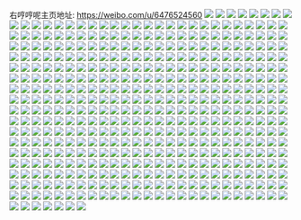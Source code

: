 右哼哼呢主页地址: https://weibo.com/u/6476524560 
![](https://wx4.sinaimg.cn/mw2000/0074iPTyly1h9cmy32xilj31nx151tzb.jpg) 
![](https://wx4.sinaimg.cn/mw2000/0074iPTyly1h9cmy3o0glj31o0280kjl.jpg) 
![](https://wx4.sinaimg.cn/mw2000/0074iPTyly1h9cmy2innnj32c0340u0y.jpg) 
![](https://wx4.sinaimg.cn/mw2000/0074iPTyly1h9cmy4j8apj33042byqv6.jpg) 
![](https://wx4.sinaimg.cn/mw2000/0074iPTyly1h9bp1l4p35j32802yo4qr.jpg) 
![](https://wx4.sinaimg.cn/mw2000/0074iPTyly1h9boxio1u5j32c333zhdu.jpg) 
![](https://wx4.sinaimg.cn/mw2000/0074iPTyly1h9bp0730ywj32c034qkjl.jpg) 
![](https://wx4.sinaimg.cn/mw2000/0074iPTyly1h9bp0jzuvhj32c030tu0z.jpg) 
![](https://wx4.sinaimg.cn/mw2000/0074iPTyly1h9bp084j62j32c03551kz.jpg) 
![](https://wx4.sinaimg.cn/mw2000/0074iPTyly1h9bp09rmuoj32bo35skjm.jpg) 
![](https://wx4.sinaimg.cn/mw2000/0074iPTyly1h9boxamow2j32c033y7wi.jpg) 
![](https://wx4.sinaimg.cn/mw2000/0074iPTyly1h9bp26uc6lj32c035ce84.jpg) 
![](https://wx4.sinaimg.cn/mw2000/0074iPTyly1h9bp1y8i3nj32802yox6q.jpg) 
![](https://wx4.sinaimg.cn/mw2000/0074iPTyly1h9bp22nr87j33402c0qv9.jpg) 
![](https://wx4.sinaimg.cn/mw2000/0074iPTyly1h9bp19ruxij32802you11.jpg) 
![](https://wx4.sinaimg.cn/mw2000/0074iPTyly1h9bby1ncojj32c4340e82.jpg) 
![](https://wx4.sinaimg.cn/mw2000/0074iPTyly1h9aguoiu04j32c03401l2.jpg) 
![](https://wx4.sinaimg.cn/mw2000/0074iPTyly1h9aguvifuyj32802yoe83.jpg) 
![](https://wx4.sinaimg.cn/mw2000/0074iPTyly1h9agv0k5shj32c0340hdu.jpg) 
![](https://wx4.sinaimg.cn/mw2000/0074iPTyly1h9agv9p03xj32bx2yeb2a.jpg) 
![](https://wx4.sinaimg.cn/mw2000/0074iPTyly1h9agulbfnwj33402c0b2b.jpg) 
![](https://wx4.sinaimg.cn/mw2000/0074iPTyly1h9agugr4coj32fp340b2e.jpg) 
![](https://wx4.sinaimg.cn/mw2000/0074iPTyly1h9agv87vsej32c0340qv6.jpg) 
![](https://wx4.sinaimg.cn/mw2000/0074iPTyly1h9agv69mgjj32bz33znpg.jpg) 
![](https://wx4.sinaimg.cn/mw2000/0074iPTyly1h9aguizvpxj32c02mu1kz.jpg) 
![](https://wx4.sinaimg.cn/mw2000/0074iPTyly1h987tk1yy3j3340340e85.jpg) 
![](https://wx4.sinaimg.cn/mw2000/0074iPTyly1h9886oz7esj32bz340qv8.jpg) 
![](https://wx4.sinaimg.cn/mw2000/0074iPTyly1h98870qu6yj32c12tub29.jpg) 
![](https://wx4.sinaimg.cn/mw2000/0074iPTyly1h9880agdtvj32c0340qv6.jpg) 
![](https://wx4.sinaimg.cn/mw2000/0074iPTyly1h9886qubd2j32bz340qv7.jpg) 
![](https://wx4.sinaimg.cn/mw2000/0074iPTyly1h9881tzbvoj33402c0x6r.jpg) 
![](https://wx4.sinaimg.cn/mw2000/0074iPTyly1h987ttn45pj32c1340kjm.jpg) 
![](https://wx4.sinaimg.cn/mw2000/0074iPTyly1h96ze3rpbej32c0340npg.jpg) 
![](https://wx4.sinaimg.cn/mw2000/0074iPTyly1h96zdwr5q1j32by2vou0z.jpg) 
![](https://wx4.sinaimg.cn/mw2000/0074iPTyly1h96zdzg4a5j32bx2zr4qt.jpg) 
![](https://wx4.sinaimg.cn/mw2000/0074iPTyly1h96ze2aw1pj32812yox6r.jpg) 
![](https://wx4.sinaimg.cn/mw2000/0074iPTyly1h96zefji5nj32c03401kz.jpg) 
![](https://wx4.sinaimg.cn/mw2000/0074iPTyly1h96zdvbrilj32c03404qr.jpg) 
![](https://wx4.sinaimg.cn/mw2000/0074iPTyly1h96ze5kkpzj33402c07wk.jpg) 
![](https://wx4.sinaimg.cn/mw2000/0074iPTyly1h96zdqqufbj32c0340kjm.jpg) 
![](https://wx4.sinaimg.cn/mw2000/0074iPTyly1h96zdscguhj328c2xrx6q.jpg) 
![](https://wx4.sinaimg.cn/mw2000/0074iPTyly1h91cxe1oddj3340340kjn.jpg) 
![](https://wx4.sinaimg.cn/mw2000/0074iPTyly1h91cxhkn4xj334033n1kz.jpg) 
![](https://wx4.sinaimg.cn/mw2000/0074iPTyly1h91cxldtsjj32yl2ylnpe.jpg) 
![](https://wx4.sinaimg.cn/mw2000/0074iPTyly1h91cxnag2rj32c0340e5f.jpg) 
![](https://wx4.sinaimg.cn/mw2000/0074iPTyly1h91cx7avh4j31be0zkwtx.jpg) 
![](https://wx4.sinaimg.cn/mw2000/0074iPTyly1h8zs48yioyj33402c0b2b.jpg) 
![](https://wx4.sinaimg.cn/mw2000/0074iPTyly1h8zs4aj472j3340340b2b.jpg) 
![](https://wx4.sinaimg.cn/mw2000/0074iPTyly1h8zs4cka8gj33403401l0.jpg) 
![](https://wx4.sinaimg.cn/mw2000/0074iPTyly1h8zs4e8wooj33402c0qv6.jpg) 
![](https://wx4.sinaimg.cn/mw2000/0074iPTyly1h8zs4j8xkej3340340x6r.jpg) 
![](https://wx4.sinaimg.cn/mw2000/0074iPTyly1h8zs4ky2bbj3340340hdu.jpg) 
![](https://wx4.sinaimg.cn/mw2000/0074iPTyly1h8zs4fgyajj32c2340hdt.jpg) 
![](https://wx4.sinaimg.cn/mw2000/0074iPTyly1h8zs4h5d15j32u635se83.jpg) 
![](https://wx4.sinaimg.cn/mw2000/0074iPTyly1h8zs4mke1vj335s1rznpd.jpg) 
![](https://wx4.sinaimg.cn/mw2000/0074iPTyly1h8wk3o4y2mj3340340qv7.jpg) 
![](https://wx4.sinaimg.cn/mw2000/0074iPTyly1h8wk3pgyd5j334033nb2a.jpg) 
![](https://wx4.sinaimg.cn/mw2000/0074iPTyly1h8wk3r6t41j32c2340e82.jpg) 
![](https://wx4.sinaimg.cn/mw2000/0074iPTyly1h8wk3sz559j3340340qv6.jpg) 
![](https://wx4.sinaimg.cn/mw2000/0074iPTyly1h8u6woybj9j334c340e82.jpg) 
![](https://wx4.sinaimg.cn/mw2000/0074iPTyly1h8u6wndt2cj334033n7wi.jpg) 
![](https://wx4.sinaimg.cn/mw2000/0074iPTyly1h8u6wi0iooj334033nhdu.jpg) 
![](https://wx4.sinaimg.cn/mw2000/0074iPTyly1h8u6wjdj7jj334033ne82.jpg) 
![](https://wx4.sinaimg.cn/mw2000/0074iPTyly1h8u8ys2buvj32c0340x6q.jpg) 
![](https://wx4.sinaimg.cn/mw2000/0074iPTyly1h8ssxh6a8bj30u0140thi.jpg) 
![](https://wx4.sinaimg.cn/mw2000/0074iPTyly1h8sqmwli85j334033nnpe.jpg) 
![](https://wx4.sinaimg.cn/mw2000/0074iPTyly1h8sqmxd16tj334033nkjm.jpg) 
![](https://wx4.sinaimg.cn/mw2000/0074iPTyly1h8sqmy79kkj33403404qr.jpg) 
![](https://wx4.sinaimg.cn/mw2000/0074iPTyly1h8sqmz5zs6j33403404qq.jpg) 
![](https://wx4.sinaimg.cn/mw2000/0074iPTyly1h8sqmzy0kxj32hv340x6q.jpg) 
![](https://wx4.sinaimg.cn/mw2000/0074iPTyly1h8sqmvqkkaj32c0340b2b.jpg) 
![](https://wx4.sinaimg.cn/mw2000/0074iPTyly1h8sqn0phx4j32c0340x6q.jpg) 
![](https://wx4.sinaimg.cn/mw2000/0074iPTyly1h8sqn21o72j32sk340u10.jpg) 
![](https://wx4.sinaimg.cn/mw2000/0074iPTyly1h8sqn33jh4j335s29snpe.jpg) 
![](https://wx4.sinaimg.cn/mw2000/0074iPTyly1h8ry480xe2j32d635s1l0.jpg) 
![](https://wx4.sinaimg.cn/mw2000/0074iPTyly1h8ry4q24qrj334033wqv7.jpg) 
![](https://wx4.sinaimg.cn/mw2000/0074iPTyly1h8ry4o4zbaj32bz340e83.jpg) 
![](https://wx4.sinaimg.cn/mw2000/0074iPTyly1h8ry4jledpj32c1340x6s.jpg) 
![](https://wx4.sinaimg.cn/mw2000/0074iPTyly1h8ry4mrx42j327f2yohdu.jpg) 
![](https://wx4.sinaimg.cn/mw2000/0074iPTyly1h8ry4u4g32j32dd35s7wk.jpg) 
![](https://wx4.sinaimg.cn/mw2000/0074iPTyly1h8ry4d1slmj32c0340qv8.jpg) 
![](https://wx4.sinaimg.cn/mw2000/0074iPTyly1h8ry4eh5pkj32c033zkjm.jpg) 
![](https://wx4.sinaimg.cn/mw2000/0074iPTyly1h8ry4vaugmj32c0340hdt.jpg) 
![](https://wx4.sinaimg.cn/mw2000/0074iPTyly1h8ry46cvwyj32802qyx6q.jpg) 
![](https://wx4.sinaimg.cn/mw2000/0074iPTyly1h8qx8aful4j32jr340u0y.jpg) 
![](https://wx4.sinaimg.cn/mw2000/0074iPTyly1h8qx8f7lsdj32bt2v31ky.jpg) 
![](https://wx4.sinaimg.cn/mw2000/0074iPTyly1h8qx8irn2rj32bx2ohb2a.jpg) 
![](https://wx4.sinaimg.cn/mw2000/0074iPTyly1h8qx8gb2taj32c02qgqv6.jpg) 
![](https://wx4.sinaimg.cn/mw2000/0074iPTyly1h8qx8ktkvij32c03377wi.jpg) 
![](https://wx4.sinaimg.cn/mw2000/0074iPTyly1h8qx8ne9tfj32c02vdx6q.jpg) 
![](https://wx4.sinaimg.cn/mw2000/0074iPTyly1h8qx8lu4saj32c02umhdu.jpg) 
![](https://wx4.sinaimg.cn/mw2000/0074iPTyly1h8qx8hqb5mj329h2x71kz.jpg) 
![](https://wx4.sinaimg.cn/mw2000/0074iPTyly1h8qx8cvfzhj32u635snpg.jpg) 
![](https://wx4.sinaimg.cn/mw2000/0074iPTyly1h8qx8bcti8j32c032v7wi.jpg) 
![](https://wx4.sinaimg.cn/mw2000/0074iPTyly1h8oavvxeukj3340340qv7.jpg) 
![](https://wx4.sinaimg.cn/mw2000/0074iPTyly1h8oavxayz4j3340340kjo.jpg) 
![](https://wx4.sinaimg.cn/mw2000/0074iPTyly1h8oavy8n4rj335s32lkjm.jpg) 
![](https://wx4.sinaimg.cn/mw2000/0074iPTyly1h8nfuxqpw8j32c0340kjn.jpg) 
![](https://wx4.sinaimg.cn/mw2000/0074iPTyly1h8nfuzjoqpj33403407wk.jpg) 
![](https://wx4.sinaimg.cn/mw2000/0074iPTyly1h8nfv1a0c4j3340340b2b.jpg) 
![](https://wx4.sinaimg.cn/mw2000/0074iPTyly1h8nfuvrdrgj31ba1bahdt.jpg) 
![](https://wx4.sinaimg.cn/mw2000/0074iPTyly1h8nfv39ab9j32c0340qv7.jpg) 
![](https://wx4.sinaimg.cn/mw2000/0074iPTyly1h8nfv59nncj3340340qv9.jpg) 
![](https://wx4.sinaimg.cn/mw2000/0074iPTyly1h8nfv70pntj3340340u0z.jpg) 
![](https://wx4.sinaimg.cn/mw2000/0074iPTyly1h8nfv9m35uj31400u0175.jpg) 
![](https://wx4.sinaimg.cn/mw2000/0074iPTyly1h8nfv8fr4nj334c3401kz.jpg) 
![](https://wx4.sinaimg.cn/mw2000/0074iPTyly1h8m7hf50vsj3340343x6r.jpg) 
![](https://wx4.sinaimg.cn/mw2000/0074iPTyly1h8m7hhg2yjj3340340u0y.jpg) 
![](https://wx4.sinaimg.cn/mw2000/0074iPTyly1h8m7hiwf0cj31o0280b29.jpg) 
![](https://wx4.sinaimg.cn/mw2000/0074iPTyly1h8k0ne8iryj32c03404qr.jpg) 
![](https://wx4.sinaimg.cn/mw2000/0074iPTyly1h8juott8cuj33402c0u0y.jpg) 
![](https://wx4.sinaimg.cn/mw2000/0074iPTyly1h8ju96bn0kj334022nhdv.jpg) 
![](https://wx4.sinaimg.cn/mw2000/0074iPTyly1h8ju984lqpj32c0340e82.jpg) 
![](https://wx4.sinaimg.cn/mw2000/0074iPTyly1h8ju9apldnj32c0340b2c.jpg) 
![](https://wx4.sinaimg.cn/mw2000/0074iPTyly1h8ju9dyijjj3340340u0z.jpg) 
![](https://wx4.sinaimg.cn/mw2000/0074iPTyly1h8ju9gdh4hj33403404qt.jpg) 
![](https://wx4.sinaimg.cn/mw2000/0074iPTyly1h8jubhnlc9j3340340npg.jpg) 
![](https://wx4.sinaimg.cn/mw2000/0074iPTyly1h8ju9kz25aj33402c0b2c.jpg) 
![](https://wx4.sinaimg.cn/mw2000/0074iPTyly1h8ju9wmgdmj33402c0e87.jpg) 
![](https://wx4.sinaimg.cn/mw2000/0074iPTyly1h8ju9npa48j334022nu10.jpg) 
![](https://wx4.sinaimg.cn/mw2000/0074iPTyly1h8ju9ileorj32sk340e84.jpg) 
![](https://wx4.sinaimg.cn/mw2000/0074iPTyly1h8juccd5b0j33403401l1.jpg) 
![](https://wx4.sinaimg.cn/mw2000/0074iPTyly1h8ju9qv1zxj3340340b2d.jpg) 
![](https://wx4.sinaimg.cn/mw2000/0074iPTyly1h8ju93i39ij334033wkjn.jpg) 
![](https://wx4.sinaimg.cn/mw2000/0074iPTyly1h8ju9t3xpjj3340340kjn.jpg) 
![](https://wx4.sinaimg.cn/mw2000/0074iPTygy1h8iwwroxj7j33402c04qr.jpg) 
![](https://wx4.sinaimg.cn/mw2000/0074iPTygy1h8iwxbvmnmj33402c0u0y.jpg) 
![](https://wx4.sinaimg.cn/mw2000/0074iPTygy1h8iww206drj33402c0e83.jpg) 
![](https://wx4.sinaimg.cn/mw2000/0074iPTygy1h8iwvs8jbfj32d8340hdw.jpg) 
![](https://wx4.sinaimg.cn/mw2000/0074iPTygy1h8iwxzioz1j32bc35se82.jpg) 
![](https://wx4.sinaimg.cn/mw2000/0074iPTygy1h8iwzdmflhj32c02s74qq.jpg) 
![](https://wx4.sinaimg.cn/mw2000/0074iPTygy1h8iwyxgxpoj32c03407wk.jpg) 
![](https://wx4.sinaimg.cn/mw2000/0074iPTygy1h8iwzm8g00j32bk340qv6.jpg) 
![](https://wx4.sinaimg.cn/mw2000/0074iPTygy1h8iwzhlme0j32vo2byqv6.jpg) 
![](https://wx4.sinaimg.cn/mw2000/0074iPTygy1h8iqcfizaaj335s23u1l1.jpg) 
![](https://wx4.sinaimg.cn/mw2000/0074iPTygy1h8iqchoo4aj334022ne84.jpg) 
![](https://wx4.sinaimg.cn/mw2000/0074iPTygy1h8iqcjll19j335s23ue84.jpg) 
![](https://wx4.sinaimg.cn/mw2000/0074iPTygy1h8iqcdgq1aj32c02lxe82.jpg) 
![](https://wx4.sinaimg.cn/mw2000/0074iPTygy1h8iqcrf1guj32bz2qpu0y.jpg) 
![](https://wx4.sinaimg.cn/mw2000/0074iPTygy1h8iqclvyiuj32c02qpb2c.jpg) 
![](https://wx4.sinaimg.cn/mw2000/0074iPTygy1h8iqcpjy4kj32c0340x6q.jpg) 
![](https://wx4.sinaimg.cn/mw2000/0074iPTygy1h8iqcbx3gpj329a2rwhdt.jpg) 
![](https://wx4.sinaimg.cn/mw2000/0074iPTygy1h8iqds6xxdj32c02tkx6q.jpg) 
![](https://wx4.sinaimg.cn/mw2000/0074iPTygy1h8iqdushudj335s23unpf.jpg) 
![](https://wx4.sinaimg.cn/mw2000/0074iPTygy1h8iqdzouqcj32aj340e82.jpg) 
![](https://wx4.sinaimg.cn/mw2000/0074iPTygy1h8ho1qvgbij32c02gxb2a.jpg) 
![](https://wx4.sinaimg.cn/mw2000/0074iPTygy1h8ho1bk4faj32c0340hdv.jpg) 
![](https://wx4.sinaimg.cn/mw2000/0074iPTygy1h8ho1fu01fj32c03407wi.jpg) 
![](https://wx4.sinaimg.cn/mw2000/0074iPTygy1h8ho0dsib7j32fp340kjl.jpg) 
![](https://wx4.sinaimg.cn/mw2000/0074iPTygy1h8ho1jm02pj32aq35sb2a.jpg) 
![](https://wx4.sinaimg.cn/mw2000/0074iPTygy1h8ho2ct0ooj32c0340kjl.jpg) 
![](https://wx4.sinaimg.cn/mw2000/0074iPTygy1h8ho1ns5ycj32913401kx.jpg) 
![](https://wx4.sinaimg.cn/mw2000/0074iPTygy1h8ho2wu155j33402c0u0z.jpg) 
![](https://wx4.sinaimg.cn/mw2000/0074iPTygy1h8ho3082nkj33402c04qs.jpg) 
![](https://wx4.sinaimg.cn/mw2000/0074iPTygy1h8hfqk7g86j32go359u0x.jpg) 
![](https://wx4.sinaimg.cn/mw2000/0074iPTygy1h8hfqpqahhj32c03417wj.jpg) 
![](https://wx4.sinaimg.cn/mw2000/0074iPTygy1h8hfr1wqfuj32c0341npg.jpg) 
![](https://wx4.sinaimg.cn/mw2000/0074iPTygy1h8hfqx96gaj32c03404qr.jpg) 
![](https://wx4.sinaimg.cn/mw2000/0074iPTygy1h8hfqyzxdbj32c0340x6p.jpg) 
![](https://wx4.sinaimg.cn/mw2000/0074iPTygy1h8hfqlp19kj32c033zkjm.jpg) 
![](https://wx4.sinaimg.cn/mw2000/0074iPTygy1h8hfqhoj2kj32c02tfb2a.jpg) 
![](https://wx4.sinaimg.cn/mw2000/0074iPTygy1h8hfqugw10j32c033z4qs.jpg) 
![](https://wx4.sinaimg.cn/mw2000/0074iPTygy1h8hfqn3n5oj327z2yoe82.jpg) 
![](https://wx4.sinaimg.cn/mw2000/0074iPTygy1h8hfr3n6rqj32c03407wj.jpg) 
![](https://wx4.sinaimg.cn/mw2000/0074iPTyly1h8gitspjb5j30u0140jy6.jpg) 
![](https://wx4.sinaimg.cn/mw2000/0074iPTyly1h8giv18zaij3340340npe.jpg) 
![](https://wx4.sinaimg.cn/mw2000/0074iPTyly1h8gitriavgj32dc35se82.jpg) 
![](https://wx4.sinaimg.cn/mw2000/0074iPTyly1h8giuvphtcj32c0340e86.jpg) 
![](https://wx4.sinaimg.cn/mw2000/0074iPTyly1h8giuz0z66j32c03401ky.jpg) 
![](https://wx4.sinaimg.cn/mw2000/0074iPTyly1h8giv4aqqbj32c0340hdv.jpg) 
![](https://wx4.sinaimg.cn/mw2000/0074iPTyly1h8cvt824z9j30u0140aib.jpg) 
![](https://wx4.sinaimg.cn/mw2000/0074iPTyly1h8bqexiq36j313u0tuasd.jpg) 
![](https://wx4.sinaimg.cn/mw2000/0074iPTyly1h8bqe4z6boj32bn2fn7wi.jpg) 
![](https://wx4.sinaimg.cn/mw2000/0074iPTyly1h8bqe9ji60j33402c0hdv.jpg) 
![](https://wx4.sinaimg.cn/mw2000/0074iPTyly1h8bqebpjzlj32c03401ky.jpg) 
![](https://wx4.sinaimg.cn/mw2000/0074iPTyly1h8bqdu2m51j32c0340u0y.jpg) 
![](https://wx4.sinaimg.cn/mw2000/0074iPTyly1h8bqe0ybbyj33402c0hdu.jpg) 
![](https://wx4.sinaimg.cn/mw2000/0074iPTyly1h8bqe32pqvj33402c0x6q.jpg) 
![](https://wx4.sinaimg.cn/mw2000/0074iPTyly1h8bqdwfu3zj32c0340u0x.jpg) 
![](https://wx4.sinaimg.cn/mw2000/0074iPTyly1h8bqjobhfcj30u0140gtd.jpg) 
![](https://wx4.sinaimg.cn/mw2000/0074iPTyly1h8boo7ufqcj30wi0ih7df.jpg) 
![](https://wx4.sinaimg.cn/mw2000/0074iPTyly1h8boo6f1guj32c13404qt.jpg) 
![](https://wx4.sinaimg.cn/mw2000/0074iPTyly1h8bo8p7xsoj3340340npg.jpg) 
![](https://wx4.sinaimg.cn/mw2000/0074iPTyly1h8boa23f2hj313u0tuk08.jpg) 
![](https://wx4.sinaimg.cn/mw2000/0074iPTyly1h8bo8sprhyj33402c0x6p.jpg) 
![](https://wx4.sinaimg.cn/mw2000/0074iPTyly1h8bo91ieq3j32c0340x6p.jpg) 
![](https://wx4.sinaimg.cn/mw2000/0074iPTyly1h8an4628gfj32c02tt7wi.jpg) 
![](https://wx4.sinaimg.cn/mw2000/0074iPTyly1h8an44j9cyj327y2tsnpe.jpg) 
![](https://wx4.sinaimg.cn/mw2000/0074iPTyly1h8an47n0moj32c02okqv8.jpg) 
![](https://wx4.sinaimg.cn/mw2000/0074iPTyly1h8an49jd8gj32c0340npg.jpg) 
![](https://wx4.sinaimg.cn/mw2000/0074iPTyly1h8an3ylgfkj32bt2szu10.jpg) 
![](https://wx4.sinaimg.cn/mw2000/0074iPTyly1h8an3ti397j3340340b2b.jpg) 
![](https://wx4.sinaimg.cn/mw2000/0074iPTyly1h8an3s9i18j32bz2vbe83.jpg) 
![](https://wx4.sinaimg.cn/mw2000/0074iPTyly1h8an42u142j32c0340e84.jpg) 
![](https://wx4.sinaimg.cn/mw2000/0074iPTyly1h8an4ofxa0j32bz2sj7wi.jpg) 
![](https://wx4.sinaimg.cn/mw2000/0074iPTyly1h8an4ne71gj30wi0ih7df.jpg) 
![](https://wx4.sinaimg.cn/mw2000/0074iPTyly1h8an5kbvamj32c13404qt.jpg) 
![](https://wx4.sinaimg.cn/mw2000/0074iPTyly1h8a39qkanbj32wz2wvu0z.jpg) 
![](https://wx4.sinaimg.cn/mw2000/0074iPTyly1h89c973zyyj32c02p9u0y.jpg) 
![](https://wx4.sinaimg.cn/mw2000/0074iPTyly1h89c98abx1j32e835sx6p.jpg) 
![](https://wx4.sinaimg.cn/mw2000/0074iPTyly1h89c9b5oukj33402c0e82.jpg) 
![](https://wx4.sinaimg.cn/mw2000/0074iPTyly1h85z6n67g9j3340340x6q.jpg) 
![](https://wx4.sinaimg.cn/mw2000/0074iPTyly1h85z6kdz0ij32532pvnpf.jpg) 
![](https://wx4.sinaimg.cn/mw2000/0074iPTyly1h85z6qgochj32sk340b2b.jpg) 
![](https://wx4.sinaimg.cn/mw2000/0074iPTyly1h85z6s5fzpj32c02lux6p.jpg) 
![](https://wx4.sinaimg.cn/mw2000/0074iPTyly1h85z6vxefrj32c03404qr.jpg) 
![](https://wx4.sinaimg.cn/mw2000/0074iPTyly1h85z6yqqlgj3340340npg.jpg) 
![](https://wx4.sinaimg.cn/mw2000/0074iPTyly1h85z70nb6yj33403407wj.jpg) 
![](https://wx4.sinaimg.cn/mw2000/0074iPTyly1h82n61iy64j33403401l2.jpg) 
![](https://wx4.sinaimg.cn/mw2000/0074iPTyly1h82n65o9efj32c0340x6p.jpg) 
![](https://wx4.sinaimg.cn/mw2000/0074iPTyly1h82n62twh1j33403407wi.jpg) 
![](https://wx4.sinaimg.cn/mw2000/0074iPTyly1h82n6460gsj334c3407wi.jpg) 
![](https://wx4.sinaimg.cn/mw2000/0074iPTyly1h82n68y473j32c5340kjl.jpg) 
![](https://wx4.sinaimg.cn/mw2000/0074iPTyly1h82n6amqq1j32c0340e83.jpg) 
![](https://wx4.sinaimg.cn/mw2000/0074iPTyly1h82n8qwtx6j32c03404qq.jpg) 
![](https://wx4.sinaimg.cn/mw2000/0074iPTyly1h7vcr686d4j32dc1s0npe.jpg) 
![](https://wx4.sinaimg.cn/mw2000/0074iPTyly1h7vcrfq2v8j30u0140dl5.jpg) 
![](https://wx4.sinaimg.cn/mw2000/0074iPTyly1h7vcr0ggj6j32dc1s0e6q.jpg) 
![](https://wx4.sinaimg.cn/mw2000/0074iPTyly1h7uhu46huij32dc1kvkjm.jpg) 
![](https://wx4.sinaimg.cn/mw2000/0074iPTyly1h7uhtxjjwpj31rq2dce83.jpg) 
![](https://wx4.sinaimg.cn/mw2000/0074iPTyly1h7uhtk6zt9j31s02dcb2a.jpg) 
![](https://wx4.sinaimg.cn/mw2000/0074iPTyly1h7uht04kc5j31s02dc7wi.jpg) 
![](https://wx4.sinaimg.cn/mw2000/0074iPTyly1h7uhu0stzuj31rz1zsx6p.jpg) 
![](https://wx4.sinaimg.cn/mw2000/0074iPTyly1h7uht1o4mij31s02dc4nk.jpg) 
![](https://wx4.sinaimg.cn/mw2000/0074iPTyly1h7uhtfikdgj31s02dbqr1.jpg) 
![](https://wx4.sinaimg.cn/mw2000/0074iPTyly1h7uhtelkmkj31s02dc7wi.jpg) 
![](https://wx4.sinaimg.cn/mw2000/0074iPTyly1h7uhuiob2qj31s02dcu0x.jpg) 
![](https://wx4.sinaimg.cn/mw2000/0074iPTyly1h7r348ikx8j32dc1s0x6p.jpg) 
![](https://wx4.sinaimg.cn/mw2000/0074iPTyly1h7pwtp2ihbj32dc1s01ky.jpg) 
![](https://wx4.sinaimg.cn/mw2000/0074iPTyly1h7pwtjg8olj32dc2dcx6p.jpg) 
![](https://wx4.sinaimg.cn/mw2000/0074iPTyly1h7pwtm0ckvj32dc2d2e81.jpg) 
![](https://wx4.sinaimg.cn/mw2000/0074iPTyly1h7mlcaysi5j32dc1s07wh.jpg) 
![](https://wx4.sinaimg.cn/mw2000/0074iPTyly1h7mljnblzlj31re2dcb2a.jpg) 
![](https://wx4.sinaimg.cn/mw2000/0074iPTyly1h7mlcvy70ij31rz25ve64.jpg) 
![](https://wx4.sinaimg.cn/mw2000/0074iPTyly1h7mldjmqkoj31s02dcb29.jpg) 
![](https://wx4.sinaimg.cn/mw2000/0074iPTyly1h7mlcqa19lj31rz2dcb2a.jpg) 
![](https://wx4.sinaimg.cn/mw2000/0074iPTyly1h7mlc81js8j31rz2dckjm.jpg) 
![](https://wx4.sinaimg.cn/mw2000/0074iPTyly1h7mldg72q6j31qr2dce81.jpg) 
![](https://wx4.sinaimg.cn/mw2000/0074iPTyly1h7mlf1c8fjj31s02dau0x.jpg) 
![](https://wx4.sinaimg.cn/mw2000/0074iPTyly1h7mlcyp4kej31r62dcx1e.jpg) 
![](https://wx4.sinaimg.cn/mw2000/0074iPTyly1h7l9jbr1ecj31zn2dckjl.jpg) 
![](https://wx4.sinaimg.cn/mw2000/0074iPTyly1h7fljx9kgvj316o1kw4nf.jpg) 
![](https://wx4.sinaimg.cn/mw2000/0074iPTyly1h7flke4chcj316n1ij0uf.jpg) 
![](https://wx4.sinaimg.cn/mw2000/0074iPTyly1h7fljvqrxnj316o1kwgr7.jpg) 
![](https://wx4.sinaimg.cn/mw2000/0074iPTyly1h7flk7lcjsj31ra2dcdn7.jpg) 
![](https://wx4.sinaimg.cn/mw2000/0074iPTyly1h7fljy94etj31ur1uthbg.jpg) 
![](https://wx4.sinaimg.cn/mw2000/0074iPTyly1h79l8legh5j33402c0tzc.jpg) 
![](https://wx4.sinaimg.cn/mw2000/0074iPTyly1h78bgro1cpj31tn23thdt.jpg) 
![](https://wx4.sinaimg.cn/mw2000/0074iPTyly1h78bgs9fdbj31rx20t4qp.jpg) 
![](https://wx4.sinaimg.cn/mw2000/0074iPTyly1h76chj40p4j31rz236npd.jpg) 
![](https://wx4.sinaimg.cn/mw2000/0074iPTyly1h76chyv52fj31uq2bkwm0.jpg) 
![](https://wx4.sinaimg.cn/mw2000/0074iPTyly1h76ckuiuklj31ur28rnd1.jpg) 
![](https://wx4.sinaimg.cn/mw2000/0074iPTyly1h76chbkkw4j32dc2dcnpe.jpg) 
![](https://wx4.sinaimg.cn/mw2000/0074iPTyly1h76cl0tun7j32c0340b2a.jpg) 
![](https://wx4.sinaimg.cn/mw2000/0074iPTyly1h73tpymdc3j32dc2d2hdt.jpg) 
![](https://wx4.sinaimg.cn/mw2000/0074iPTyly1h73tprtp7vj32dc2dc4kp.jpg) 
![](https://wx4.sinaimg.cn/mw2000/0074iPTyly1h73tq6u010j32dc2dc1ky.jpg) 
![](https://wx4.sinaimg.cn/mw2000/0074iPTyly1h73gudk520j31s022d1kx.jpg) 
![](https://wx4.sinaimg.cn/mw2000/0074iPTyly1h73guczvyfj31s12dcb29.jpg) 
![](https://wx4.sinaimg.cn/mw2000/0074iPTyly1h73gue7b93j31s02dcb29.jpg) 
![](https://wx4.sinaimg.cn/mw2000/0074iPTyly1h73gufvgs0j30zg1bawim.jpg) 
![](https://wx4.sinaimg.cn/mw2000/0074iPTyly1h6zwxm2ty0j32c0340u0x.jpg) 
![](https://wx4.sinaimg.cn/mw2000/0074iPTyly1h6x072ghfwj31rz2dcu0o.jpg) 
![](https://wx4.sinaimg.cn/mw2000/0074iPTygy1h6wqm46rqej32d92dce82.jpg) 
![](https://wx4.sinaimg.cn/mw2000/0074iPTygy1h6wm5teq7bj32dc2dc7wh.jpg) 
![](https://wx4.sinaimg.cn/mw2000/0074iPTygy1h6wm5nfe3ej32dc1s11ky.jpg) 
![](https://wx4.sinaimg.cn/mw2000/0074iPTygy1h6wm5judwaj32dc1kvqv5.jpg) 
![](https://wx4.sinaimg.cn/mw2000/0074iPTygy1h6wm5s8kv0j31rb25gqv5.jpg) 
![](https://wx4.sinaimg.cn/mw2000/0074iPTygy1h6wm5i7wf6j31rh22yafp.jpg) 
![](https://wx4.sinaimg.cn/mw2000/0074iPTygy1h6wm5l7btpj316n17atna.jpg) 
![](https://wx4.sinaimg.cn/mw2000/0074iPTygy1h6wm5ex2zlj32dc1kee81.jpg) 
![](https://wx4.sinaimg.cn/mw2000/0074iPTygy1h6wm5uq11rj32bt2977wh.jpg) 
![](https://wx4.sinaimg.cn/mw2000/0074iPTygy1h6wm5wkjsjj32dc1s04qq.jpg) 
![](https://wx4.sinaimg.cn/mw2000/0074iPTygy1h6wm62lzmnj32dc2dce82.jpg) 
![](https://wx4.sinaimg.cn/mw2000/0074iPTygy1h6wm2b8r54j31s02dcx6p.jpg) 
![](https://wx4.sinaimg.cn/mw2000/0074iPTygy1h6wm24rzcgj31rz2447ar.jpg) 
![](https://wx4.sinaimg.cn/mw2000/0074iPTygy1h6wm2862enj31s02dchdv.jpg) 
![](https://wx4.sinaimg.cn/mw2000/0074iPTygy1h6wm1z6yzcj31qd2dc4qp.jpg) 
![](https://wx4.sinaimg.cn/mw2000/0074iPTygy1h6wm1vtbrcj31vo26i7ap.jpg) 
![](https://wx4.sinaimg.cn/mw2000/0074iPTygy1h6wm1rszagj31rz27whdt.jpg) 
![](https://wx4.sinaimg.cn/mw2000/0074iPTygy1h6wm23f9slj31ut2dce81.jpg) 
![](https://wx4.sinaimg.cn/mw2000/0074iPTygy1h6wm2tc3lvj31s02dc1ky.jpg) 
![](https://wx4.sinaimg.cn/mw2000/0074iPTygy1h6wm1tcvqhj32dc1kxb29.jpg) 
![](https://wx4.sinaimg.cn/mw2000/0074iPTygy1h6ur18sno5j31s02dc7q1.jpg) 
![](https://wx4.sinaimg.cn/mw2000/0074iPTygy1h6ur1vqxp7j31rz2914qp.jpg) 
![](https://wx4.sinaimg.cn/mw2000/0074iPTygy1h6ur1ggzi8j31s02biu0x.jpg) 
![](https://wx4.sinaimg.cn/mw2000/0074iPTygy1h6ur1u95m0j31s02btnpf.jpg) 
![](https://wx4.sinaimg.cn/mw2000/0074iPTygy1h6ur1br472j32dc1s0e81.jpg) 
![](https://wx4.sinaimg.cn/mw2000/0074iPTygy1h6ur222mvbj31pu22kx6q.jpg) 
![](https://wx4.sinaimg.cn/mw2000/0074iPTygy1h6ur1qerysj31s02dcqmi.jpg) 
![](https://wx4.sinaimg.cn/mw2000/0074iPTygy1h6ur1k8x98j31pz1pe7wi.jpg) 
![](https://wx4.sinaimg.cn/mw2000/0074iPTygy1h6ur1acxpqj32dc1s0u0x.jpg) 
![](https://wx4.sinaimg.cn/mw2000/0074iPTyly1h6q5q0vfzqj30u01407cb.jpg) 
![](https://wx4.sinaimg.cn/mw2000/0074iPTyly1h6i31zjg6oj31nw1ydkjm.jpg) 
![](https://wx4.sinaimg.cn/mw2000/0074iPTyly1h6i32bv3c0j31mp21sava.jpg) 
![](https://wx4.sinaimg.cn/mw2000/0074iPTyly1h6i31pio0bj31s01tl7wh.jpg) 
![](https://wx4.sinaimg.cn/mw2000/0074iPTyly1h6i3460ptjj31s01vpzzk.jpg) 
![](https://wx4.sinaimg.cn/mw2000/0074iPTyly1h6i331u2dij31rz1rzqv5.jpg) 
![](https://wx4.sinaimg.cn/mw2000/0074iPTyly1h6i36y77m4j31rz24akjl.jpg) 
![](https://wx4.sinaimg.cn/mw2000/0074iPTyly1h6i34mr7wnj31s01zdb2a.jpg) 
![](https://wx4.sinaimg.cn/mw2000/0074iPTyly1h6i37rugq0j31s02dchdt.jpg) 
![](https://wx4.sinaimg.cn/mw2000/0074iPTyly1h6i384rn7yj31rh2dcdn8.jpg) 
![](https://wx4.sinaimg.cn/mw2000/0074iPTyly1h6i37cxotnj31rz20o7wi.jpg) 
![](https://wx4.sinaimg.cn/mw2000/0074iPTyly1h6i387mfcoj31vo2521ky.jpg) 
![](https://wx4.sinaimg.cn/mw2000/0074iPTyly1h6f9qw3ejrj31s02dc7wi.jpg) 
![](https://wx4.sinaimg.cn/mw2000/0074iPTyly1h6d0hbo7snj32dc2dcqv5.jpg) 
![](https://wx4.sinaimg.cn/mw2000/0074iPTyly1h6d0hc6elzj32dc2cchdt.jpg) 
![](https://wx4.sinaimg.cn/mw2000/0074iPTyly1h6apakpjlej32dc2d2b29.jpg) 
![](https://wx4.sinaimg.cn/mw2000/0074iPTyly1h6ap8yasb8j31s02dcha8.jpg) 
![](https://wx4.sinaimg.cn/mw2000/0074iPTyly1h6apajfdz1j32c03407wj.jpg) 
![](https://wx4.sinaimg.cn/mw2000/0074iPTyly1h6ap01wf4mj31s02dc4qr.jpg) 
![](https://wx4.sinaimg.cn/mw2000/0074iPTyly1h6ap18pmkbj31s02dcwu7.jpg) 
![](https://wx4.sinaimg.cn/mw2000/0074iPTyly1h6ap2iqbbfj31s02dcx6s.jpg) 
![](https://wx4.sinaimg.cn/mw2000/0074iPTyly1h6ap2oaxktj31s01r5aem.jpg) 
![](https://wx4.sinaimg.cn/mw2000/0074iPTyly1h6aoypgs53j31us2db7wh.jpg) 
![](https://wx4.sinaimg.cn/mw2000/0074iPTyly1h6ap3ui4rlj315q1kwgw5.jpg) 
![](https://wx4.sinaimg.cn/mw2000/0074iPTyly1h6ap3g3lfjj31sr2dcqv5.jpg) 
![](https://wx4.sinaimg.cn/mw2000/0074iPTyly1h6ap3b0ld7j31qw2dcq6o.jpg) 
![](https://wx4.sinaimg.cn/mw2000/0074iPTyly1h6ap3chibnj31s02dcqpb.jpg) 
![](https://wx4.sinaimg.cn/mw2000/0074iPTyly1h68jp2ndo6j32dc2d2b29.jpg) 
![](https://wx4.sinaimg.cn/mw2000/0074iPTyly1h68jp1vvlhj32dc2dcnpd.jpg) 
![](https://wx4.sinaimg.cn/mw2000/0074iPTyly1h65uqtjbjnj31xp2dchdt.jpg) 
![](https://wx4.sinaimg.cn/mw2000/0074iPTyly1h65uqu3pcpj32dc1s0npd.jpg) 
![](https://wx4.sinaimg.cn/mw2000/0074iPTyly1h5zdn56praj32dc2dcnpd.jpg) 
![](https://wx4.sinaimg.cn/mw2000/0074iPTyly1h5zdnbgqcwj32dc2d91ky.jpg) 
![](https://wx4.sinaimg.cn/mw2000/0074iPTyly1h5vx41pdlrj32dc2dc4qq.jpg) 
![](https://wx4.sinaimg.cn/mw2000/0074iPTyly1h5nch7upkyj33402c0npd.jpg) 
![](https://wx4.sinaimg.cn/mw2000/0074iPTyly1h5jaw0uircj30dw0dwwf7.jpg) 
![](https://wx4.sinaimg.cn/mw2000/0074iPTyly1h59b76dckoj30dw0dw0um.jpg) 
![](https://wx4.sinaimg.cn/mw2000/0074iPTyly1h57bi9v8amj31s02dc1ky.jpg) 
![](https://wx4.sinaimg.cn/mw2000/0074iPTyly1h57bhzhl2vj31rz2704qp.jpg) 
![](https://wx4.sinaimg.cn/mw2000/0074iPTyly1h57bi2o53kj31rz281kjl.jpg) 
![](https://wx4.sinaimg.cn/mw2000/0074iPTyly1h57bi4jvw6j31qy26x1kx.jpg) 
![](https://wx4.sinaimg.cn/mw2000/0074iPTyly1h57bie6nutj31r81ymnpd.jpg) 
![](https://wx4.sinaimg.cn/mw2000/0074iPTyly1h57bjn49pdj31s02dckjl.jpg) 
![](https://wx4.sinaimg.cn/mw2000/0074iPTyly1h57bi5h54rj31qx29ub29.jpg) 
![](https://wx4.sinaimg.cn/mw2000/0074iPTyly1h57bib2wgij31qx1wcb29.jpg) 
![](https://wx4.sinaimg.cn/mw2000/0074iPTyly1h57biafzhsj31rz23r1kx.jpg) 
![](https://wx4.sinaimg.cn/mw2000/0074iPTyly1h50ywerxw3j325b2dchdu.jpg) 
![](https://wx4.sinaimg.cn/mw2000/0074iPTyly1h50ywg3f3qj32dc2dcb2a.jpg) 
![](https://wx4.sinaimg.cn/mw2000/0074iPTyly1h50ywctfk7j32dc2dc7wi.jpg) 
![](https://wx4.sinaimg.cn/mw2000/0074iPTyly1h50ywkl9egj31s023uqv6.jpg) 
![](https://wx4.sinaimg.cn/mw2000/0074iPTyly1h50ywj8efwj31s02dbnpe.jpg) 
![](https://wx4.sinaimg.cn/mw2000/0074iPTyly1h50ywnxnrpj31qp2dbtxg.jpg) 
![](https://wx4.sinaimg.cn/mw2000/0074iPTyly1h50ywogskcj31rz29f1kx.jpg) 
![](https://wx4.sinaimg.cn/mw2000/0074iPTyly1h50ywn12jlj31rz219e81.jpg) 
![](https://wx4.sinaimg.cn/mw2000/0074iPTyly1h50ywp3ebfj31rz1yotqn.jpg) 
![](https://wx4.sinaimg.cn/mw2000/0074iPTyly1h500xmi9aaj30u01hawkc.jpg) 
![](https://wx4.sinaimg.cn/mw2000/0074iPTyly1h4y0oexhz8j31sc2dcwxb.jpg) 
![](https://wx4.sinaimg.cn/mw2000/0074iPTyly1h4vvmrtr2sj31rz1yhnpe.jpg) 
![](https://wx4.sinaimg.cn/mw2000/0074iPTyly1h4vvmpv3mrj31s01rt4qp.jpg) 
![](https://wx4.sinaimg.cn/mw2000/0074iPTyly1h4vvmu38p2j31s025ax6q.jpg) 
![](https://wx4.sinaimg.cn/mw2000/0074iPTyly1h4vvmw1q9bj31qs1jcx1g.jpg) 
![](https://wx4.sinaimg.cn/mw2000/0074iPTyly1h4vvmvf8fsj31pa1v3b16.jpg) 
![](https://wx4.sinaimg.cn/mw2000/0074iPTyly1h4vvmurp3oj31s0275kcp.jpg) 
![](https://wx4.sinaimg.cn/mw2000/0074iPTyly1h4vvmwgiwqj31dw1luaoy.jpg) 
![](https://wx4.sinaimg.cn/mw2000/0074iPTyly1h4vvmx84j9j31761371hd.jpg) 
![](https://wx4.sinaimg.cn/mw2000/0074iPTyly1h4vvuh21hqj33402c04qq.jpg) 
![](https://wx4.sinaimg.cn/mw2000/0074iPTyly1h4v5g3iyvdj31s02dcb29.jpg) 
![](https://wx4.sinaimg.cn/mw2000/0074iPTyly1h4tyqaw0lsj31s02dcnlf.jpg) 
![](https://wx4.sinaimg.cn/mw2000/0074iPTyly1h4tyqbi5wsj31r22dc7wh.jpg) 
![](https://wx4.sinaimg.cn/mw2000/0074iPTyly1h4tyqc7uzmj31rz1u17wh.jpg) 
![](https://wx4.sinaimg.cn/mw2000/0074iPTyly1h4tyqcrjfzj31ra25styw.jpg) 
![](https://wx4.sinaimg.cn/mw2000/0074iPTyly1h4tyqetvylj31s024r1kx.jpg) 
![](https://wx4.sinaimg.cn/mw2000/0074iPTyly1h4tyqd6f89j31s02dbk8u.jpg) 
![](https://wx4.sinaimg.cn/mw2000/0074iPTyly1h4tyqdo2ssj31rz1qsnjf.jpg) 
![](https://wx4.sinaimg.cn/mw2000/0074iPTyly1h4tyqfvsfyj31qr2dc7l4.jpg) 
![](https://wx4.sinaimg.cn/mw2000/0074iPTyly1h4tyqgiripj31rz2674ng.jpg) 
![](https://wx4.sinaimg.cn/mw2000/0074iPTyly1h4rkcujyngj30u01ha48b.jpg) 
![](https://wx4.sinaimg.cn/mw2000/0074iPTyly1h4pd51e4yej30oo1euthd.jpg) 
![](https://wx4.sinaimg.cn/mw2000/0074iPTyly1h4n0exydd3j31s02dc4qp.jpg) 
![](https://wx4.sinaimg.cn/mw2000/0074iPTyly1h4n0ezp1tij31s02dce82.jpg) 
![](https://wx4.sinaimg.cn/mw2000/0074iPTyly1h4n0f0xxg2j32dc2dc7wi.jpg) 
![](https://wx4.sinaimg.cn/mw2000/0074iPTyly1h4n0f2283ej31s82dcx6p.jpg) 
![](https://wx4.sinaimg.cn/mw2000/0074iPTyly1h4n0f2t2ozj316o1kw7wh.jpg) 
![](https://wx4.sinaimg.cn/mw2000/0074iPTyly1h4n0f6zuobj31rc2dckjm.jpg) 
![](https://wx4.sinaimg.cn/mw2000/0074iPTyly1h4n0fbdxeyj31s026snpe.jpg) 
![](https://wx4.sinaimg.cn/mw2000/0074iPTyly1h4n0ex42z4j31r724zb29.jpg) 
![](https://wx4.sinaimg.cn/mw2000/0074iPTyly1h4n0fdf7wyj31n51o6wss.jpg) 
![](https://wx4.sinaimg.cn/mw2000/0074iPTyly1h4jmvhplbjj31s02dcb29.jpg) 
![](https://wx4.sinaimg.cn/mw2000/0074iPTyly1h4jmvcftmfj31rz2dchdt.jpg) 
![](https://wx4.sinaimg.cn/mw2000/0074iPTyly1h4jmvdfcchj31rz2dckjl.jpg) 
![](https://wx4.sinaimg.cn/mw2000/0074iPTyly1h4jmvf01itj32dc2dcb2b.jpg) 
![](https://wx4.sinaimg.cn/mw2000/0074iPTyly1h4jmvfwinqj32dc1s0qrk.jpg) 
![](https://wx4.sinaimg.cn/mw2000/0074iPTyly1h4jmvgs5imj32dc1s0b29.jpg) 
![](https://wx4.sinaimg.cn/mw2000/0074iPTyly1h4eucqrc9sj31s02dc7wh.jpg) 
![](https://wx4.sinaimg.cn/mw2000/0074iPTyly1h4eucpet03j31s02dcnpd.jpg) 
![](https://wx4.sinaimg.cn/mw2000/0074iPTyly1h4eucrrf6qj31s02dc7wh.jpg) 
![](https://wx4.sinaimg.cn/mw2000/0074iPTyly1h4eucst2t4j32dc2dckjl.jpg) 
![](https://wx4.sinaimg.cn/mw2000/0074iPTyly1h4eucukzpmj325b2dcx6p.jpg) 
![](https://wx4.sinaimg.cn/mw2000/0074iPTyly1h4eucvx4laj31s02dc1ky.jpg) 
![](https://wx4.sinaimg.cn/mw2000/0074iPTyly1h4b9j99ppnj32dc2dcqv5.jpg) 
![](https://wx4.sinaimg.cn/mw2000/0074iPTyly1h4b9j9sudhj32dc1rz7wh.jpg) 
![](https://wx4.sinaimg.cn/mw2000/0074iPTyly1h4b9jau3d6j32dc1rz1kx.jpg) 
![](https://wx4.sinaimg.cn/mw2000/0074iPTyly1h4b9j8ks16j32dc2dc4qq.jpg) 
![](https://wx4.sinaimg.cn/mw2000/0074iPTyly1h47v50m97oj31xw2dcne8.jpg) 
![](https://wx4.sinaimg.cn/mw2000/0074iPTyly1h47v502y9hj32dc2d27wh.jpg) 
![](https://wx4.sinaimg.cn/mw2000/0074iPTyly1h47v51562zj31s02dc1kx.jpg) 
![](https://wx4.sinaimg.cn/mw2000/0074iPTyly1h44etwmy9tj32dc2dc7wi.jpg) 
![](https://wx4.sinaimg.cn/mw2000/0074iPTyly1h447f2wfjwj3140140khb.jpg) 
![](https://wx4.sinaimg.cn/mw2000/0074iPTyly1h437j7ix3aj32c0340kjl.jpg) 
![](https://wx4.sinaimg.cn/mw2000/0074iPTyly1h437ounglxj32dc2dc4qq.jpg) 
![](https://wx4.sinaimg.cn/mw2000/0074iPTyly1h437j8f50ej32dc1s0u0x.jpg) 
![](https://wx4.sinaimg.cn/mw2000/0074iPTyly1h437j6n94tj30u0140ng1.jpg) 
![](https://wx4.sinaimg.cn/mw2000/0074iPTyly1h437j9kynhj31qs28sx6q.jpg) 
![](https://wx4.sinaimg.cn/mw2000/0074iPTyly1h437jabk0zj31s02421ky.jpg) 
![](https://wx4.sinaimg.cn/mw2000/0074iPTyly1h437jb2ev6j31qe1sxhdt.jpg) 
![](https://wx4.sinaimg.cn/mw2000/0074iPTyly1h437tqgkbkj31po29r4qq.jpg) 
![](https://wx4.sinaimg.cn/mw2000/0074iPTyly1h437v4mudxj31rz2dcazb.jpg) 
![](https://wx4.sinaimg.cn/mw2000/0074iPTyly1h3zr6hhhq6j32c0340kjm.jpg) 
![](https://wx4.sinaimg.cn/mw2000/0074iPTyly1h3zr6it0emj33403407wj.jpg) 
![](https://wx4.sinaimg.cn/mw2000/0074iPTyly1h3zr6p95nrj32j1334qv6.jpg) 
![](https://wx4.sinaimg.cn/mw2000/0074iPTyly1h3zr6q5ctqj334033nkjm.jpg) 
![](https://wx4.sinaimg.cn/mw2000/0074iPTyly1h3zr6s1lk9j32802yox6q.jpg) 
![](https://wx4.sinaimg.cn/mw2000/0074iPTyly1h3zr6uge6xj327a2yox6p.jpg) 
![](https://wx4.sinaimg.cn/mw2000/0074iPTyly1h3zr6x4nwtj32782yo4qr.jpg) 
![](https://wx4.sinaimg.cn/mw2000/0074iPTyly1h3zr6zc79xj316o1kw7wh.jpg) 
![](https://wx4.sinaimg.cn/mw2000/0074iPTyly1h3zr703yy7j32c03401ky.jpg) 
![](https://wx4.sinaimg.cn/mw2000/0074iPTyly1h3xkwm3rivj30uc0jgdia.jpg) 
![](https://wx4.sinaimg.cn/mw2000/0074iPTyly1h3wac93u5qj334022nnpe.jpg) 
![](https://wx4.sinaimg.cn/mw2000/0074iPTyly1h3uznpsbg2j3340340e82.jpg) 
![](https://wx4.sinaimg.cn/mw2000/0074iPTyly1h3umm8ha5ij31sg2ds1kx.jpg) 
![](https://wx4.sinaimg.cn/mw2000/0074iPTyly1h3u1fmzp2aj31o02807wh.jpg) 
![](https://wx4.sinaimg.cn/mw2000/0074iPTyly1h3u1fnet6nj31o02801kx.jpg) 
![](https://wx4.sinaimg.cn/mw2000/0074iPTyly1h3u1fmbmi6j31o02804qp.jpg) 
![](https://wx4.sinaimg.cn/mw2000/0074iPTyly1h3u1fnwz87j31o02801kx.jpg) 
![](https://wx4.sinaimg.cn/mw2000/0074iPTyly1h3u1focv23j31o02801kx.jpg) 
![](https://wx4.sinaimg.cn/mw2000/0074iPTyly1h3u1fou1azj31o02801kx.jpg) 
![](https://wx4.sinaimg.cn/mw2000/0074iPTyly1h3sze6ktkjj32c0340kjm.jpg) 
![](https://wx4.sinaimg.cn/mw2000/0074iPTyly1h3sze5da4zj3340322kjm.jpg) 
![](https://wx4.sinaimg.cn/mw2000/0074iPTyly1h3sze7te2nj3340322npe.jpg) 
![](https://wx4.sinaimg.cn/mw2000/0074iPTyly1h3rr86gkc9j32702io1ky.jpg) 
![](https://wx4.sinaimg.cn/mw2000/0074iPTyly1h3rr84n8wgj32an2j34qp.jpg) 
![](https://wx4.sinaimg.cn/mw2000/0074iPTyly1h3rr85fisfj32652mib29.jpg) 
![](https://wx4.sinaimg.cn/mw2000/0074iPTyly1h3rr8438q3j31vz276npd.jpg) 
![](https://wx4.sinaimg.cn/mw2000/0074iPTyly1h3rr877v5wj32bz2vv7wh.jpg) 
![](https://wx4.sinaimg.cn/mw2000/0074iPTyly1h3ro71prhqj334022nnpe.jpg) 
![](https://wx4.sinaimg.cn/mw2000/0074iPTyly1h3pdy4zcq2j335s23uu0x.jpg) 
![](https://wx4.sinaimg.cn/mw2000/0074iPTyly1h3p99fjiitj327z2ykx6q.jpg) 
![](https://wx4.sinaimg.cn/mw2000/0074iPTyly1h3noqfhljdj33402c0qv5.jpg) 
